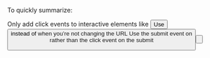 To quickly summarize:

Only add click events to interactive elements like <button>
Use <button> instead of <a> when you’re not changing the URL
Use the submit event on <form> rather than the click event on the submit <button>